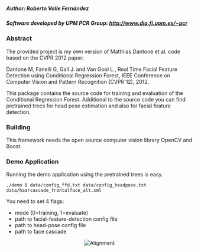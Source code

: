 ##### Author: Roberto Valle Fernández
##### Software developed by UPM PCR Group: http://www.dia.fi.upm.es/~pcr

### Abstract
The provided project is my own version of Matthias Dantone et al. code based on the CVPR 2012 paper:

Dantone M, Fanelli G, Gall J. and Van Gool L., 
Real Time Facial Feature Detection using Conditional Regression Forest, IEEE Conference on Computer Vision and Pattern Recognition (CVPR'12), 2012.

This package contains the source code for training and evaluation of the 
Conditional Regression Forest. Additional to the source code you can find pretrained trees for head pose estimation and also for facial feature detection. 

### Building
This framework needs the open source computer vision library OpenCV and Boost.

### Demo Application
Running the demo application using the pretrained trees is easy.
```
./demo 0 data/config_ffd.txt data/config_headpose.txt data/haarcascade_frontalface_alt.xml
```

You need to set 4 flags: 
 - mode (0=training, 1=evaluate)
 - path to facial-feature-detection config file
 - path to head-pose config file
 - path to face cascade

<p align="center">
  <img src="http://blog.gimiatlicho.webfactional.com/wp-content/uploads/2012/06/result_web.jpg" alt="Alignment"/>
</p>
